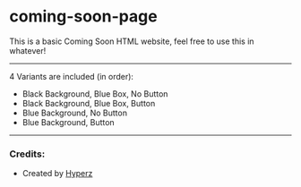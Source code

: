 # coming-soon-page
This is a basic Coming Soon HTML website, feel free to use this in whatever!

---

4 Variants are included (in order):

- Black Background, Blue Box, No Button
- Black Background, Blue Box, Button
- Blue Background, No Button
- Blue Background, Button

---
### Credits:
- Created by [Hyperz](https://hyperz.dev/)
